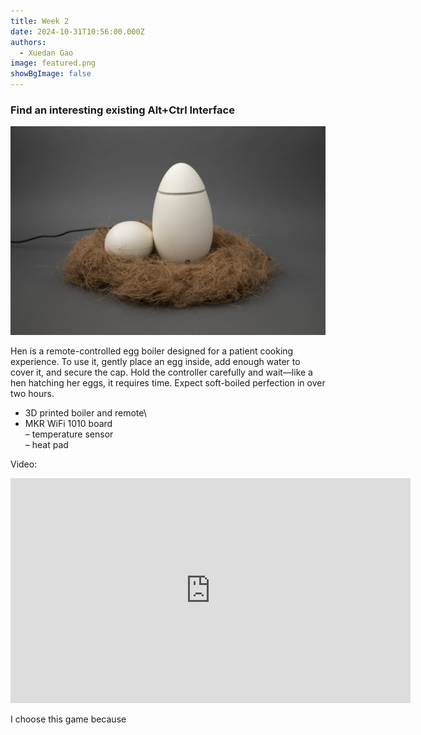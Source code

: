 ```yaml
---
title: Week 2
date: 2024-10-31T10:56:00.000Z
authors:
  - Xuedan Gao
image: featured.png
showBgImage: false
---
```

### Find an interesting existing Alt+Ctrl Interface

![](featured.png)

Hen is a remote-controlled egg boiler designed for a patient cooking experience. To use it, gently place an egg inside, add enough water to cover it, and secure the cap. Hold the controller carefully and wait—like a hen hatching her eggs, it requires time. Expect soft-boiled perfection in over two hours.

- 3D printed boiler and remote\
- MKR WiFi 1010 board\
– temperature sensor\
– heat pad

Video: 
<iframe title="vimeo-player" src="https://player.vimeo.com/video/824921582?h=5324be062f" width="640" height="360" frameborder="0" allowfullscreen></iframe>

I choose this game because
